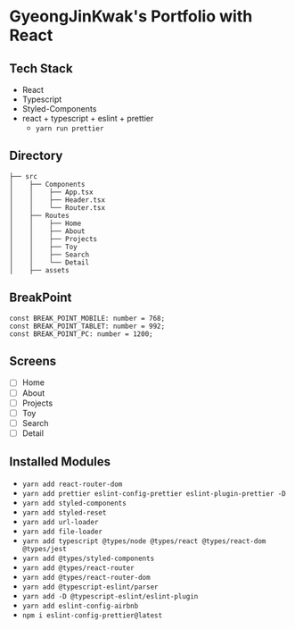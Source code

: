 # GyeongJinKwak's Portfolio with React

## Tech Stack 
- React
- Typescript
- Styled-Components
- react + typescript + eslint + prettier
  - `yarn run prettier`

## Directory

```
├── src
│    ├── Components
│    │    ├── App.tsx
│    │    ├── Header.tsx
│    │    └── Router.tsx
│    ├── Routes
│    │    ├── Home
│    │    ├── About
│    │    ├── Projects
│    │    ├── Toy
│    │    ├── Search
│    │    └── Detail
│    ├── assets
```
## BreakPoint

```
const BREAK_POINT_MOBILE: number = 768;
const BREAK_POINT_TABLET: number = 992;
const BREAK_POINT_PC: number = 1200;
```

## Screens

- [ ] Home
- [ ] About
- [ ] Projects
- [ ] Toy
- [ ] Search
- [ ] Detail

## Installed Modules

- `yarn add react-router-dom`
- `yarn add prettier eslint-config-prettier eslint-plugin-prettier -D`
- `yarn add styled-components`
- `yarn add styled-reset`
- `yarn add url-loader`
- `yarn add file-loader`
- `yarn add typescript @types/node @types/react @types/react-dom @types/jest`
- `yarn add @types/styled-components`
- `yarn add @types/react-router`
- `yarn add @types/react-router-dom`
- `yarn add @typescript-eslint/parser`
- `yarn add -D @typescript-eslint/eslint-plugin`
- `yarn add eslint-config-airbnb`
- `npm i eslint-config-prettier@latest`